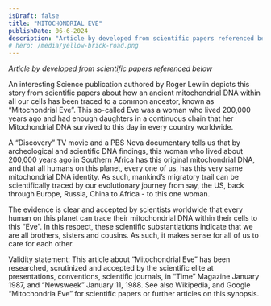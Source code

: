 ```yaml
---
isDraft: false
title: "MITOCHONDRIAL EVE"
publishDate: 06-6-2024
description: "Article by developed from scientific papers referenced below"
# hero: /media/yellow-brick-road.png
---
```


_Article by developed from scientific papers referenced below_

An interesting Science publication authored by Roger Lewiin depicts this story from scientific papers about how an ancient mitochondrial DNA within all our cells has been traced to a common ancestor, known as “Mitochondrial Eve”. This so-called Eve was a woman who lived 200,000 years ago and had enough daughters in a continuous chain that her Mitochondrial DNA survived to this day in every country worldwide.

A “Discovery” TV movie and a PBS Nova documentary tells us that by archeological and scientific DNA findings, this woman who lived about 200,000 years ago in Southern Africa has this original mitochondrial DNA, and that all humans on this planet, every one of us, has this very same mitochondrial DNA identity. As such, mankind’s migratory trail can be scientifically traced by our evolutionary journey from say, the US, back through Europe, Russia, China to Africa - to this one woman.

The evidence is clear and accepted by scientists worldwide that every human on this planet can trace their mitochondrial DNA within their cells to this “Eve”. In this respect, these scientific substantiations indicate that we are all brothers, sisters and cousins. As such, it makes sense for all of us to care for each other.

Validity statement: This article about “Mitochondrial Eve” has been researched, scrutinized and accepted by the scientific elite at presentations, conventions, scientific journals, in “Time” Magazine January 1987, and “Newsweek” January 11, 1988. See also Wikipedia, and Google “Mitochondria Eve” for scientific papers or further articles on this synopsis.
